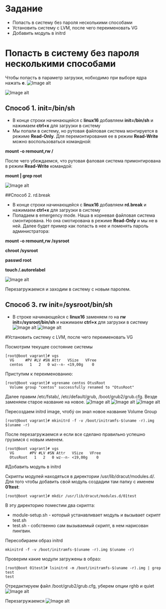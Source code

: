 # Задание
+ Попасть в систему без пароля несколькими способами
+ Установить систему с LVM, после чего переименовать VG
+ Добавить модуль в initrd

# Попасть в систему без пароля несколькими способами
Чтобы попасть в параметр загрузки, нобходимо при выборе ядра нажать **e**. 
![Image alt](/image/boot2.png)

![Image alt](/image/boot1.png)

## Способ 1. init=/bin/sh
+ В конце строки начинающейся с **linux16** добавляем **init=/bin/sh** и нажимаем **ctrl+x** для загрузки в систему
+ Мы попали в систему, но рутовая файловая система монтируется в режиме **Read-Only**. Для перемонтирования ee в режим **Read-Write** можно воспользоваться командной:

**mount -o remount,rw /**

После чего убеждаемся, что рутовая фаловая система примонтирована в режим **Read-Write** командой:

**mount | grep root**

![Image alt](/image/boot3.png)

##Способ 2. rd.break
+ В конце строки начинающейся с **linux16** добавляем **rd.break** и нажимаем **ctrl+x** для загрузки в систему
+ Попадаем в emergency mode. Наша в корневая файловая система смонтирована. Но она смотирована в режиме **Read-Only** и мы не в ней. Далее будет пример как попасть в нее и поменять пароль администратора:

**mount -o remount,rw /sysroot**

**chroot /sysroot**

**passwd root**

**touch /.autorelabel**

![Image alt](/image/boot4.png)

Перезагружаемся и заходим в систему с новым паролем.

## Способ 3. rw init=/sysroot/bin/sh
+ В строке начинающейся с **linux16** заменяем ro на **rw init=/sysroot/bin/sh** и нажимаем **ctrl+x** для загрузки в систему
![Image alt](/image/boot5.png)
![Image alt](/image/boot6.png)

#Установить систему с LVM, после чего переименовать VG

Посмотрим текущее состояние системы
```
[root@boot vagrant]# vgs
  VG     #PV #LV #SN Attr   VSize   VFree
  centos   1   2   0 wz--n- <19,00g    0 
```
Приступим к переименованию:
```
[root@boot vagrant]# vgrename centos OtusRoot
  Volume group "centos" successfully renamed to "OtusRoot"
```
Далее правим /etc/fstab/, /etc/default/grub, /boot/grub2/grub.cfg. Везде заменяем старое название на новое.
![Image alt](/image/boot7.png)
![Image alt](/image/boot8.png)
![Image alt](/image/boot9.png)

Пересоздаем initrd image, чтобý он знал новое название Volume Group
```
[root@boot vagrant]# mkinitrd -f -v /boot/initramfs-$(uname -r).img $(uname -r)
```
После перезагружаемся и если все сделано правильно успешно грузимся с новым именем.
```
[root@boot vagrant]# vgs 
  VG       #PV #LV #SN Attr   VSize   VFree
  OtusRoot   1   2   0 wz--n- <19,00g    0 
```
#Добавить модуль в initrd

Скрипты модулей  находяться в директории /usr/lib/dracut/modules.d/. Для того чтобы добавить свой модуль создадим там папку с именем **01test**:

```
[root@boot vagrant]# mkdir /usr/lib/dracut/modules.d/01test
```
В эту директорию поместим два скрипта:
+ module-setup.sh - который устанавливает модуль и вызывает скрипт test.sh
+ test.sh - собственно сам вызываемый скрипт, в нем нарисован пингвин.

Пересобираем образ initrd
```
mkinitrd -f -v /boot/initramfs-$(uname -r).img $(uname -r)
```
Проверим какие модули загружены в образ: 
```
[root@boot 01test]# lsinitrd -m /boot/initramfs-$(uname -r).img | grep test
test
```
Отредактируем файл /boot/grub2/grub.cfg, уберем опции rghb и quiet
![Image alt](/image/boot10.png)

Перезагружаемся
![Image alt](/image/boot11.png)





